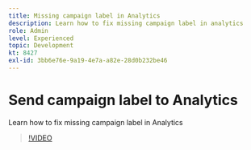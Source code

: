 ```yaml
---
title: Missing campaign label in Analytics
description: Learn how to fix missing campaign label in analytics
role: Admin
level: Experienced
topic: Development
kt: 8427
exl-id: 3bb6e76e-9a19-4e7a-a82e-28d0b232be46
---
```

# Send campaign label to Analytics

Learn how to fix missing campaign label in Analytics

>[!VIDEO](https://video.tv.adobe.com/v/335983?quality=12)
